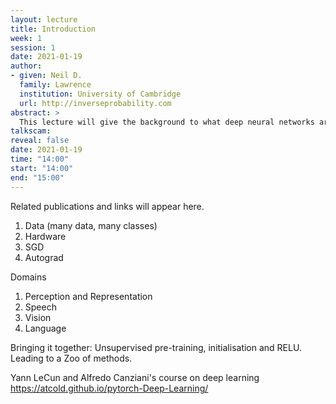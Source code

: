 ```yaml
---
layout: lecture
title: Introduction
week: 1
session: 1
date: 2021-01-19
author:
- given: Neil D.
  family: Lawrence
  institution: University of Cambridge
  url: http://inverseprobability.com
abstract: >
  This lecture will give the background to what deep neural networks are, how they fit into the wider context of the field and why they are succesful.
talkscam:
reveal: false
date: 2021-01-19
time: "14:00"
start: "14:00"
end: "15:00"
---
```


Related publications and links will appear here.

1. Data (many data, many classes)
2. Hardware
3. SGD
4. Autograd

Domains

1. Perception and Representation
1. Speech
2. Vision
3. Language

Bringing it together: Unsupervised pre-training, initialisation and RELU. Leading to a Zoo of methods.

Yann LeCun and Alfredo Canziani's course on deep learning <https://atcold.github.io/pytorch-Deep-Learning/>
